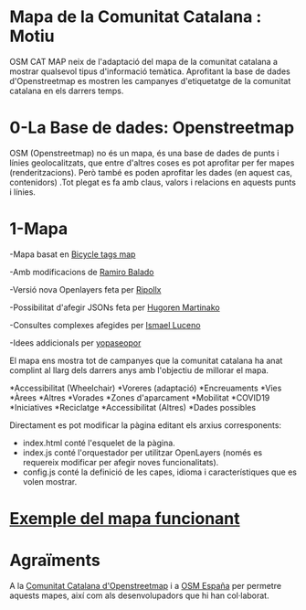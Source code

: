 # Mapa de la Comunitat Catalana : Motiu
OSM CAT MAP  neix de l'adaptació del mapa de la comunitat catalana a mostrar qualsevol tipus d'informació temàtica.
Aprofitant la base de dades d'Openstreetmap es mostren les campanyes d'etiquetatge de la comunitat catalana en els darrers temps.

# 0-La Base de dades: Openstreetmap
OSM (Openstreetmap) no és un mapa, és una base de dades de punts i línies geolocalitzats, que entre d'altres coses es pot aprofitar per fer mapes (renderitzacions). Però també es poden aprofitar les dades (en aquest cas, contenidors) .Tot plegat es fa amb claus, valors i relacions en aquests punts i línies.

# 1-Mapa

-Mapa basat en [Bicycle tags map](https://wiki.openstreetmap.org/wiki/Bicycle_tags_map)

-Amb modificacions de [Ramiro Balado](https://github.com/Qjammer)

-Versió nova Openlayers feta per [Ripollx](https://github.com/Ripollx)

-Possibilitat d'afegir JSONs feta per [Hugoren Martinako ](https://github.com/Crashillo)

-Consultes complexes afegides per [Ismael Luceno](https://github.com/ismaell)

-Idees addicionals per [yopaseopor](https://github.com/yopaseopor)

El mapa ens mostra tot de campanyes que la comunitat catalana ha anat complint al llarg dels darrers anys amb l'objectiu de millorar el mapa.


*Accessibilitat (Wheelchair)
*Voreres (adaptació)
*Encreuaments
*Vies
*Àrees
*Altres
*Vorades
*Zones d'aparcament
*Mobilitat
*COVID19
*Iniciatives
*Reciclatge
*Accessibilitat (Altres)
*Dades possibles

Directament es pot modificar la pàgina editant els arxius corresponents:

*    index.html conté l'esquelet de la pàgina.
*    index.js conté l'orquestador per utilitzar OpenLayers (només es requereix modificar per afegir noves funcionalitats).
*    config.js conté la definició de les capes, idioma i característiques que es volen mostrar.

# [Exemple del mapa funcionant](https://osm-catalan.github.io/osmcatmap)

# Agraïments

A la [Comunitat Catalana d'Openstreetmap](https://t.me/osmcat) i a [OSM España](https://t.me/osmes) per permetre aquests mapes, així com als desenvolupadors que hi han col·laborat.
